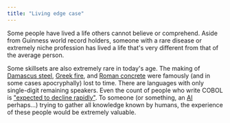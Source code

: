 ```yaml
---
title: "Living edge case"
---
```


Some people have lived a life others cannot believe or comprehend. Aside from Guinness world record holders, someone with a rare disease or extremely niche profession has lived a life that's very different from that of the average person.

Some skillsets are also extremely rare in today's age. The making of [Damascus steel](https://en.wikipedia.org/wiki/Damascus_steel), [Greek fire](https://en.wikipedia.org/wiki/Greek_fire), and [Roman concrete](https://en.wikipedia.org/wiki/Roman_concrete) were famously (and in some cases apocryphally) lost to time. There are languages with only single-digit remaining speakers. Even the count of people who write COBOL is ["expected to decline rapidly"](https://increment.com/programming-languages/cobol-all-the-way-down/#:~:text=Micro%20Focus%20estimates%20that%20about,rapidly%20over%20the%20next%20decade.). To someone (or something, an [AI](notes/ai-is-a-collage) perhaps...) trying to gather all knowledge known by humans, the experience of these people would be extremely valuable. 
